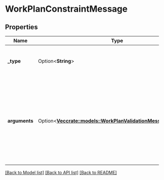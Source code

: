 # WorkPlanConstraintMessage

## Properties

Name | Type | Description | Notes
------------ | ------------- | ------------- | -------------
**_type** | Option<**String**> | Type of the work plan constraint in this message | [optional]
**arguments** | Option<[**Vec<crate::models::WorkPlanValidationMessageArgument>**](WorkPlanValidationMessageArgument.md)> | Arguments of the message that provide information about the constraint that is being conflicted with, such as the value of the constraint | [optional]

[[Back to Model list]](../README.md#documentation-for-models) [[Back to API list]](../README.md#documentation-for-api-endpoints) [[Back to README]](../README.md)


